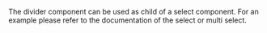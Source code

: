 The divider component can be used as child of a select component. For an example please refer to the
documentation of the select or multi select.
